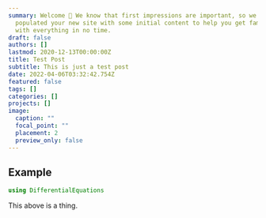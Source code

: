 ```yaml
---
summary: Welcome 👋 We know that first impressions are important, so we've
  populated your new site with some initial content to help you get familiar
  with everything in no time.
draft: false
authors: []
lastmod: 2020-12-13T00:00:00Z
title: Test Post
subtitle: This is just a test post
date: 2022-04-06T03:32:42.754Z
featured: false
tags: []
categories: []
projects: []
image:
  caption: ""
  focal_point: ""
  placement: 2
  preview_only: false
---
```

## Example

```julia
using DifferentialEquations
```

This above is a thing. 
